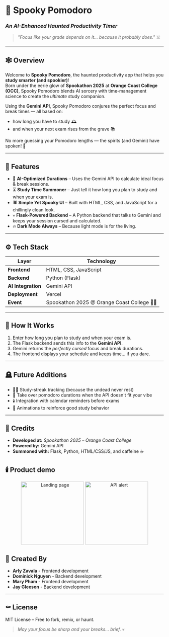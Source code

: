 # 🎃 Spooky Pomodoro  
### *An AI-Enhanced Haunted Productivity Timer*  

> *"Focus like your grade depends on it... because it probably does."* ☠️  

---

## 🕸️ Overview  
Welcome to **Spooky Pomodoro**, the haunted productivity app that helps you **study smarter (and spookier)**!  
Born under the eerie glow of **Spookathon 2025** at **Orange Coast College (OCC)**, Spooky Pomodoro blends AI sorcery with time-management science to create the *ultimate* study companion.  

Using the **Gemini API**, Spooky Pomodoro conjures the perfect focus and break times — all based on:  
- how long you have to study 🕰️  
- and when your next exam rises from the grave 📚  

No more guessing your Pomodoro lengths — the spirits (and Gemini) have spoken! 👻  

---

## 🧙 Features  
- 🧠 **AI-Optimized Durations** – Uses the Gemini API to calculate ideal focus & break sessions.  
- ⏳ **Study Time Summoner** – Just tell it how long you plan to study and when your exam is.  
- 🕷️ **Simple Yet Spooky UI** – Built with HTML, CSS, and JavaScript for a chillingly clean look.  
- 💀 **Flask-Powered Backend** – A Python backend that talks to Gemini and keeps your session cursed and calculated.  
- 🔥 **Dark Mode Always** – Because light mode is for the living.  

---

## ⚙️ Tech Stack  
| Layer | Technology |
|-------|-------------|
| **Frontend** | HTML, CSS, JavaScript |
| **Backend** | Python (Flask) |
| **AI Integration** | Gemini API |
| **Deployment** | Vercel |
| **Event** | Spookathon 2025 @ Orange Coast College 🧡🖤 |

---

## 🧠 How It Works  
1. Enter how long you plan to study and when your exam is.  
2. The Flask backend sends this info to the **Gemini API**.  
3. Gemini returns the *perfectly cursed* focus and break durations.  
4. The frontend displays your schedule and keeps time... if you dare.  

---

## 🪦 Future Additions  
- 🧛‍♀️ Study-streak tracking (because the undead never rest)  
- 👻 Take over pomodoro durations when the API doesn't fit your vibe
- 🕯️ Integration with calendar reminders before exams  
- 🪩 Animations to reinforce good study behavior

---

## 🧛 Credits  
- **Developed at:** *Spookathon 2025 – Orange Coast College*    
- **Powered by:** Gemini API  
- **Summoned with:** Flask, Python, HTML/CSS/JS, and caffeine ☕  

## 🕯️ Product demo
<div align="center">
<img height="200" alt="Landing page" src="https://github.com/user-attachments/assets/658442f6-251a-4fc4-9536-8d407df9d586" />
<img height="200" alt="API alert" src="https://github.com/user-attachments/assets/c60be1d7-af92-4ea8-b04a-e442c111be88" />
</div>

## 👻 Created By 
- **Arly Zavala** - Frontend development
- **Dominick Nguyen** - Backend development
- **Mary Pham** - Frontend development
- **Jay Gleeson** - Backend development

---

## ⚰️ License  
MIT License – Free to fork, remix, or haunt.  

> *May your focus be sharp and your breaks... brief.* 💀  

